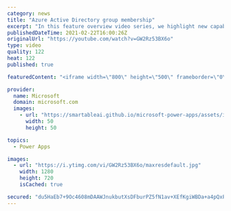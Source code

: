 ```yaml
---
category: news
title: "Azure Active Directory group membership"
excerpt: "In this feature overview video series, we highlight new capabilities included in the latest update to Microsoft Power Apps.  Power Apps Dataverse provides record level security to Azure Active Directory group membership types. Admins can easily set up and assign permissions to different Azure AD users,"
publishedDateTime: 2021-02-22T16:00:26Z
originalUrl: "https://youtube.com/watch?v=GW2Rz53BX6o"
type: video
quality: 122
heat: 122
published: true

featuredContent: "<iframe width=\"800\" height=\"500\" frameborder=\"0\" src=\"https://www.youtube.com/embed/GW2Rz53BX6o\" allow=\"accelerometer; autoplay; encrypted-media; gyroscope; picture-in-picture\" allowfullscreen></iframe>"

provider:
  name: Microsoft
  domain: microsoft.com
  images:
    - url: "https://smartableai.github.io/microsoft-power-apps/assets/images/organizations/microsoft.com-50x50.jpg"
      width: 50
      height: 50

topics:
  - Power Apps

images:
  - url: "https://i.ytimg.com/vi/GW2Rz53BX6o/maxresdefault.jpg"
    width: 1280
    height: 720
    isCached: true

secured: "du5HaEb7+9Oc4608mDAAWJnukbutXsDFburPZ5fN1av+XEfKgiWBDa+a4pQxPchr3ZIfUQYEa4eZO5T5jMTf6kebLrU8opc/ndF8rwyE6wt90hzN8OIAFh9exjYtDYoxyHb4iRsuhrvAI29e2LeZtmGq7/8MdVqtizKAYns1Yt8g6jXD5Jlen+iIK8Ir8kAwCfG8RIaXhhyJPqHO7P2U3goc/1IQZLuZolqHNHb2CMhkhMRWloMQzrX1QOvTzeWDDrf/j2SBY8e0C9LL+oZWvXNPSCBJAc2h6XlWLsevv8/WxJ9h69X3PmtzBOpfnNSIrSyc8t6sW2Nkcx31YYI2Z7v3qGJJgr4GjNWnqDzieliksNVJpNDqxF8Fl5Zl7B6ZMbrC4RikdaoeCpaDZexAIKgWAMiJYyoD4YBqRZxKBXVzfiYOcvsnS1V9K5n2u2Ps;NR5ov5DSHhuj29Iu06tyRw=="
---
```


